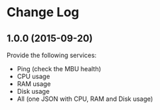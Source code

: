 # Change Log

## 1.0.0 (2015-09-20)

Provide the following services: 
* Ping (check the MBU health)
* CPU usage
* RAM usage
* Disk usage
* All (one JSON with CPU, RAM and Disk usage)
